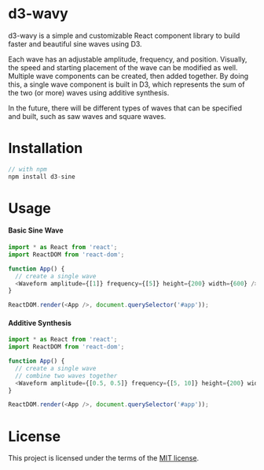 # d3-wavy

d3-wavy is a simple and customizable React component library to build faster and beautiful sine waves using D3.

Each wave has an adjustable amplitude, frequency, and position. Visually, the speed and starting placement of the wave can be modified as well. Multiple wave components can be created, then added together. By doing this, a single wave component is built in D3, which represents the sum of the two (or more) waves using additive synthesis.

In the future, there will be different types of waves that can be specified and built, such as saw waves and square waves.

# Installation

```js
// with npm
npm install d3-sine
```

# Usage

#### Basic Sine Wave

```js
import * as React from 'react';
import ReactDOM from 'react-dom';

function App() {
  // create a single wave
  <Waveform amplitude={[1]} frequency={[5]} height={200} width={600} />
}

ReactDOM.render(<App />, document.querySelector('#app'));
```

#### Additive Synthesis

```js
import * as React from 'react';
import ReactDOM from 'react-dom';

function App() {
  // create a single wave
  // combine two waves together
  <Waveform amplitude={[0.5, 0.5]} frequency={[5, 10]} height={200} width={600} />
}

ReactDOM.render(<App />, document.querySelector('#app'));
```

# License
This project is licensed under the terms of the [MIT license](https://github.com/dkharazi/d3-wave/blob/master/LICENSE).
